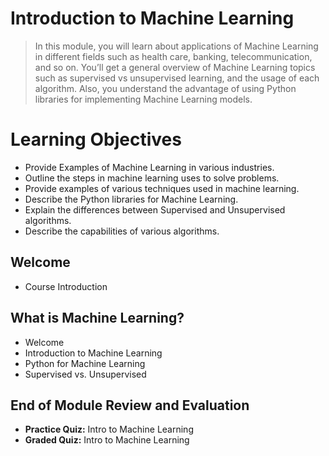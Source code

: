 # Introduction to Machine Learning
> In this module, you will learn about applications of Machine Learning in different fields such as health care, banking, telecommunication, and so on. You’ll get a general overview of Machine Learning topics such as supervised vs unsupervised learning, and the usage of each algorithm. Also, you understand the advantage of using Python libraries for implementing Machine Learning models.
# Learning Objectives
- Provide Examples of Machine Learning in various industries.
- Outline the steps in machine learning uses to solve problems.
- Provide examples of various techniques used in machine learning.
- Describe the Python libraries for Machine Learning.
- Explain the differences between Supervised and Unsupervised algorithms.
- Describe the capabilities of various algorithms.
## Welcome
- Course Introduction
## What is Machine Learning?
- Welcome
- Introduction to Machine Learning
- Python for Machine Learning
- Supervised vs. Unsupervised
## End of Module Review and Evaluation
- **Practice Quiz:** Intro to Machine Learning
- **Graded Quiz:** Intro to Machine Learning
